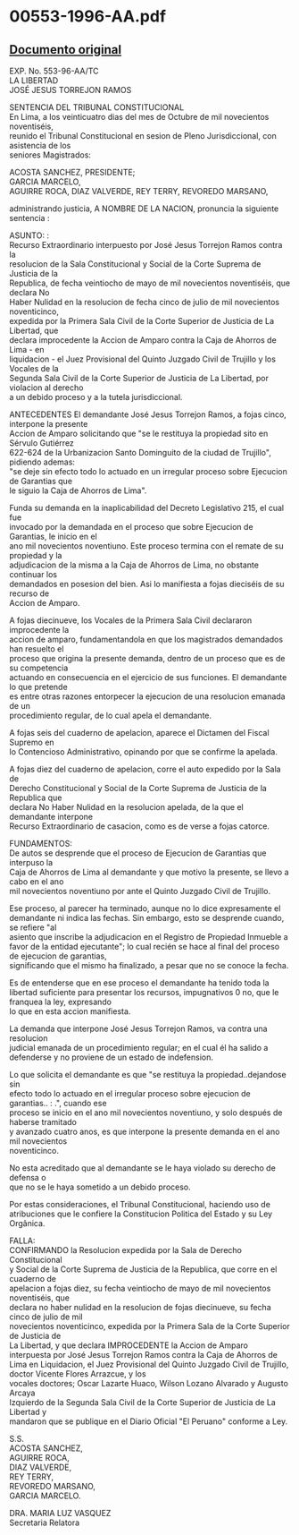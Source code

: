 
00553-1996-AA.pdf
=================
  
[Documento original](https://tc.gob.pe/jurisprudencia/1996/00553-1996-AA.pdf)  
---    
EXP. No. 553-96-AA/TC  
LA LIBERTAD  
JOSÉ JESUS TORREJON  RAMOS  

SENTENCIA  DEL TRIBUNAL CONSTITUCIONAL  
En Lima, a los veinticuatro dias del mes de Octubre de mil novecientos noventiséis,  
reunido el Tribunal Constitucional en sesion de Pleno Jurisdiccional, con asistencia de los  
seniores Magistrados:  

ACOSTA SANCHEZ,  PRESIDENTE;  
GARCIA MARCELO,  
AGUIRRE ROCA, 
DIAZ VALVERDE, 
REY TERRY, 
REVOREDO MARSANO,

administrando justicia, A NOMBRE DE LA NACION, pronuncia la siguiente sentencia :  

ASUNTO: :  
Recurso Extraordinario interpuesto por José Jesus Torrejon Ramos contra la  
resolucion de la Sala Constitucional y Social de la Corte Suprema de Justicia de la  
Republica, de fecha veintiocho de mayo de mil novecientos noventiséis, que declara No  
Haber Nulidad en la resolucion de fecha cinco de julio de mil novecientos noventicinco,  
expedida por la Primera Sala Civil de la Corte Superior de Justicia de La Libertad, que  
declara improcedente la Accion de Amparo contra la Caja de Ahorros de Lima - en  
liquidacion - el Juez Provisional del Quinto Juzgado Civil de Trujillo y los Vocales de la  
Segunda Sala Civil de la Corte Superior de Justicia de La Libertad, por violacion al derecho  
a un debido proceso y a la tutela jurisdiccional.  

ANTECEDENTES
El demandante José Jesus Torrejon Ramos, a fojas cinco, interpone la presente  
Accion de Amparo solicitando que "se le restituya la propiedad sito en Sérvulo Gutiérrez  
622-624 de la Urbanizacion Santo Dominguito de la ciudad de Trujillo", pidiendo ademas:  
"se deje sin efecto todo lo actuado en un irregular proceso sobre Ejecucion de Garantias que  
le siguio la Caja de Ahorros de Lima".  

Funda su demanda en la inaplicabilidad del Decreto Legislativo 215, el cual fue  
invocado por la demandada en el proceso que sobre Ejecucion de Garantias, le inicio en el  
ano mil novecientos noventiuno. Este proceso termina con el remate de su propiedad y la  
adjudicacion de la misma a la Caja de Ahorros de Lima, no obstante continuar los  
demandados en posesion del bien. Asi lo manifiesta a fojas dieciséis de su recurso de  
Accion de Amparo.  

A fojas diecinueve, los Vocales de la Primera Sala Civil declararon improcedente la  
accion de amparo, fundamentandola en que los magistrados demandados han resuelto el  
proceso que origina la presente demanda, dentro de un proceso que es de su competencia  
actuando en consecuencia en el ejercicio de sus funciones. El demandante lo que pretende  
es entre otras razones entorpecer la ejecucion de una resolucion emanada de un  
procedimiento regular, de lo cual apela el demandante.  

A fojas seis del cuaderno de apelacion, aparece el Dictamen del Fiscal Supremo en  
lo Contencioso Administrativo, opinando por que se confirme la apelada.  

A fojas diez del cuaderno de apelacion, corre el auto expedido por la Sala de  
Derecho Constitucional y Social de la Corte Suprema de Justicia de la Republica que  
declara No Haber Nulidad en la resolucion apelada, de la que el demandante interpone  
Recurso Extraordinario de casacion, como es de verse a fojas catorce.  

FUNDAMENTOS:  
De autos se desprende que el proceso de Ejecucion de Garantias que interpuso la  
Caja de Ahorros de Lima al demandante y que motivo la presente, se llevo a cabo en el ano  
mil novecientos noventiuno por ante el Quinto Juzgado Civil de Trujillo.  

Ese proceso, al parecer ha terminado, aunque no lo dice expresamente  el
demandante ni indica las fechas. Sin embargo, esto se desprende cuando, se refiere "al  
asiento que inscribe la adjudicacion en el Registro de Propiedad Inmueble a favor de  la
entidad ejecutante"; lo cual recién se hace al final del proceso de ejecucion de garantias,  
significando que el mismo ha finalizado, a pesar que no se conoce la fecha.  

Es de entenderse que en ese proceso el demandante ha tenido toda la libertad 
suficiente para presentar los recursos, impugnativos 0 no, que le franquea la ley, expresando  
lo que en esta accion manifiesta.  

La demanda que interpone José Jesus Torrejon Ramos, va contra una resolucion  
judicial emanada de un procedimiento regular; en el cual él ha salido a defenderse  y no
proviene de un estado de indefension.  

Lo que solicita el demandante es que "se restituya la propiedad..dejandose sin  
efecto todo lo actuado en el irregular proceso sobre ejecucion de garantias.. : .", cuando ese  
proceso se inicio en el ano mil novecientos noventiuno, y solo después de haberse tramitado  
y avanzado cuatro anos, es que interpone la presente demanda en el ano mil novecientos  
noventicinco.  

No esta acreditado que al demandante se le  haya violado su derecho de defensa o   
que no se le haya sometido a un debido proceso.  

Por estas consideraciones, el Tribunal Constitucional, haciendo uso de  
atribuciones que le confiere la Constitucion Politica del Estado y su Ley Orgânica.  

FALLA:  
CONFIRMANDO la Resolucion expedida por la Sala de Derecho Constitucional  
y Social de la Corte Suprema de Justicia de la Republica, que corre en el cuaderno de  
apelacion a fojas diez, su fecha veintiocho de mayo de mil novecientos noventiséis, que  
declara no haber nulidad en la resolucion de fojas diecinueve, su fecha cinco de julio de mil  
novecientos noventicinco, expedida por la Primera Sala de la Corte Superior de Justicia de  
La Libertad, y que declara IMPROCEDENTE la Accion de Amparo interpuesta por José
Jesus Torrejon Ramos contra la Caja de Ahorros de Lima en Liquidacion, el  Juez
Provisional del Quinto Juzgado Civil de Trujillo, doctor Vicente Flores Arrazcue, y los  
vocales doctores; Oscar Lazarte Huaco, Wilson Lozano Alvarado y Augusto Arcaya  
Izquierdo de la Segunda Sala Civil de la Corte Superior de Justicia de La Libertad y  
mandaron que se publique en el Diario Oficial "El Peruano" conforme a Ley.  

S.S.  
ACOSTA SANCHEZ,  
AGUIRRE ROCA,  
DIAZ VALVERDE,  
REY TERRY,  
REVOREDO MARSANO,  
GARCIA MARCELO.  

DRA. MARIA LUZ VASQUEZ  
Secretaria Relatora